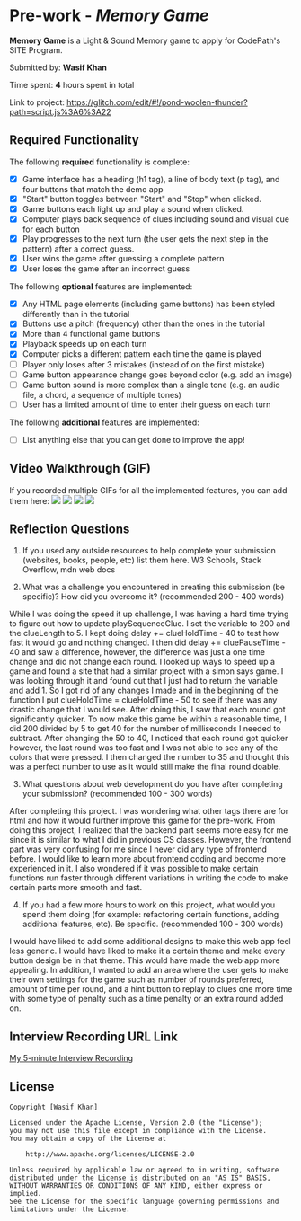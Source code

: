 # Pre-work - *Memory Game*

**Memory Game** is a Light & Sound Memory game to apply for CodePath's SITE Program. 

Submitted by: **Wasif Khan**

Time spent: **4** hours spent in total

Link to project: https://glitch.com/edit/#!/pond-woolen-thunder?path=script.js%3A6%3A22

## Required Functionality

The following **required** functionality is complete:

* [x] Game interface has a heading (h1 tag), a line of body text (p tag), and four buttons that match the demo app
* [x] "Start" button toggles between "Start" and "Stop" when clicked. 
* [x] Game buttons each light up and play a sound when clicked. 
* [x] Computer plays back sequence of clues including sound and visual cue for each button
* [x] Play progresses to the next turn (the user gets the next step in the pattern) after a correct guess. 
* [x] User wins the game after guessing a complete pattern
* [x] User loses the game after an incorrect guess

The following **optional** features are implemented:

* [x] Any HTML page elements (including game buttons) has been styled differently than in the tutorial
* [x] Buttons use a pitch (frequency) other than the ones in the tutorial
* [x] More than 4 functional game buttons
* [x] Playback speeds up on each turn
* [x] Computer picks a different pattern each time the game is played
* [ ] Player only loses after 3 mistakes (instead of on the first mistake)
* [ ] Game button appearance change goes beyond color (e.g. add an image)
* [ ] Game button sound is more complex than a single tone (e.g. an audio file, a chord, a sequence of multiple tones)
* [ ] User has a limited amount of time to enter their guess on each turn

The following **additional** features are implemented:

- [ ] List anything else that you can get done to improve the app!

## Video Walkthrough (GIF)

If you recorded multiple GIFs for all the implemented features, you can add them here:
![](gif1-link-here)
![](gif2-link-here)
![](gif3-link-here)
![](gif4-link-here)

## Reflection Questions
1. If you used any outside resources to help complete your submission (websites, books, people, etc) list them here. 
W3 Schools, Stack Overflow, mdn web docs

2. What was a challenge you encountered in creating this submission (be specific)? How did you overcome it? (recommended 200 - 400 words) 

While I was doing the speed it up challenge, I was having a hard time trying to figure out how to update playSequenceClue. I set the variable to 200 and the clueLength to 5. I kept doing  delay += clueHoldTime - 40 to test how fast it would go and nothing changed. I then did delay += cluePauseTime - 40 and saw a difference, however, the difference was just a one time change and did not change each round. I looked up ways to speed up a game and found a site that had a similar project with a simon says game. I was looking through it and found out that I just had to return the variable and add 1. So I got rid of any changes I made and in the beginning of the function I put clueHoldTime = clueHoldTime - 50 to see if there was any drastic change that I would see. After doing this, I saw that each round got significantly quicker. To now make this game be within a reasonable time, I did 200 divided by 5 to get 40 for the number of milliseconds I needed to subtract. After changing the 50 to 40, I noticed that each round got quicker however, the last round was too fast and I was not able to see any of the colors that were pressed. I then changed the number to 35 and thought this was a perfect number to use as it would still make the final round doable.

3. What questions about web development do you have after completing your submission? (recommended 100 - 300 words) 

After completing this project. I was wondering what other tags there are for html and how it would further improve this game for the pre-work. From doing this project, I realized that the backend part seems more easy for me since it is similar to what I did in previous CS classes. However, the frontend part was very confusing for me since I never did any type of frontend before. I would like to learn more about frontend coding and become more experienced in it. I also wondered if it was possible to make certain functions run faster through different variations in writing the code to make certain parts more smooth and fast.


4. If you had a few more hours to work on this project, what would you spend them doing (for example: refactoring certain functions, adding additional features, etc). Be specific. (recommended 100 - 300 words)

I would have liked to add some additional designs to make this web app feel less generic. I would have liked to make it a certain theme and make every button design be in that theme. This would have made the web app more appealing. In addition, I wanted to add an area where the user gets to make their own settings for the game such as number of rounds preferred, amount of time per round, and a hint button to replay to clues one more time with some type of penalty such as a time penalty or an extra round added on. 




## Interview Recording URL Link

[My 5-minute Interview Recording](your-link-here)


## License

    Copyright [Wasif Khan]

    Licensed under the Apache License, Version 2.0 (the "License");
    you may not use this file except in compliance with the License.
    You may obtain a copy of the License at

        http://www.apache.org/licenses/LICENSE-2.0

    Unless required by applicable law or agreed to in writing, software
    distributed under the License is distributed on an "AS IS" BASIS,
    WITHOUT WARRANTIES OR CONDITIONS OF ANY KIND, either express or implied.
    See the License for the specific language governing permissions and
    limitations under the License.
